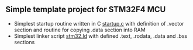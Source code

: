 ## Simple template project for STM32F4 MCU
* Simplest startup routine written in C [startup.c](./startup.c) with definition of .vector section and routine for copying .data section into RAM 
* Simplest linker script [stm32.ld](./stm32.ld) with defined .text, .rodata, .data and .bss sections 
